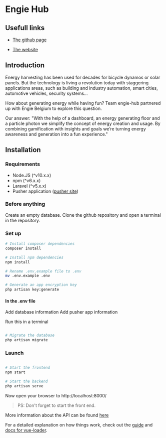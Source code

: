 # Engie Hub

## Usefull links

* [The github page](https://osoc19.github.io/engie-hub/)

* [The website](http://engiemove.be/)

## Introduction

Energy harvesting has been used for decades for bicycle dynamos or solar panels. But the technology is living a revolution today with staggering applications areas, such as building and industry automation, smart cities, automotive vehicles, security systems…

How about generating energy while having fun? Team engie-hub partnered up with Engie Belgium to explore this question.

Our answer: "With the help of a dashboard, an energy generating floor and a particle photon we simplify the concept of energy creation and usage. By combining gamification with insights and goals we’re turning energy awareness and generation into a fun experience."

## Installation

### Requirements

* Node.JS (^v10.x.x)
* npm (^v6.x.x)
* Laravel (^v5.x.x)
* Pusher application ([pusher site](https://pusher.com/))

### Before anything

Create an empty database.
Clone the github repository and open a terminal in the repository.

### Set up

``` bash
# Install composer dependencies
composer install

# Install npm dependencies
npm install

# Rename .env.example file to .env
mv .env.example .env

# Generate an app encryption key
php artisan key:generate

```

#### In the .env file
Add database information
Add pusher app information

Run this in a terminal

``` bash

# Migrate the database
php artisan migrate

```

### Launch

``` bash

# Start the frontend
npm start

# Start the backend
php artisan serve

```
Now open your browser to http://localhost:8000/

> PS: Don't forget to start the front end.

More information about the API can be found [here](API.md)

For a detailed explanation on how things work, check out the [guide](http://vuejs-templates.github.io/webpack/) and [docs for vue-loader](http://vuejs.github.io/vue-loader).
